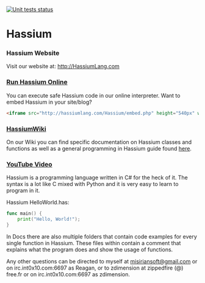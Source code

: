 [![Unit tests status](https://travis-ci.org/HassiumTeam/Hassium.svg?branch=master)](https://travis-ci.org/HassiumTeam/Hassium)

# Hassium

### Hassium Website
Visit our website at: http://HassiumLang.com
### [Run Hassium Online](http://HassiumLang.com/Hassium)
You can execute safe Hassium code in our online interpreter.
Want to embed Hassium in your site/blog?
```html
<iframe src="http://hassiumlang.com/Hassium/embed.php" height="540px" width="475px"></iframe>
```
### [HassiumWiki](https://github.com/HassiumTeam/Hassium/wiki)
On our Wiki you can find specific documentation on Hassium classes and functions
as well as a general programming in Hassium guide found [here](https://github.com/HassiumTeam/Hassium/wiki/General-Guide).
### [YouTube Video](https://www.youtube.com/watch?v=9lFGvJAjJ2g&feature=youtu.be)


Hassium is a programming language written in C# for the heck of it.
The syntax is a lot like C mixed with Python and it is very easy to
learn to program in it.

Hassium HelloWorld.has:
```go
func main() {
	print("Hello, World!");
}
```

In Docs there are also multiple folders that contain code examples for
every single function in Hassium. These files within contain a comment
that explains what the program does and show the usage of functions.

Any other questions can be directed to myself at misiriansoft@gmail.com
or on irc.int0x10.com:6697 as Reagan, or to zdimension at zippedfire (@) free.fr or on irc.int0x10.com:6697 as zdimension.

